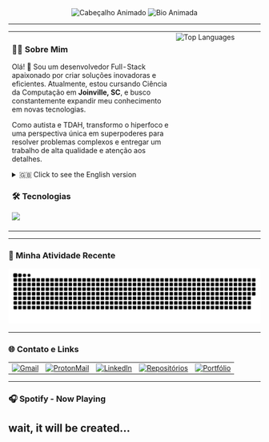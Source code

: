 <div align="center">

  <img src="https://capsule-render.vercel.app/api?type=waving&color=8A2BE2&height=200&section=header&text=Vinicius%20Rolim%20Barbosa&fontSize=60&fontFamily=Dancing%20Script&animation=fadeIn&fontColor=FFFFFF" alt="Cabeçalho Animado"/>

  <img src="https://readme-typing-svg.demolab.com?font=Fira+Code&size=22&pause=1000&color=8A2BE2&center=true&vCenter=true&width=600&lines=Full-Stack+Developer;Estudante+de+Ci%C3%AAncia+da+Computa%C3%A7%C3%A3o;Neurodivergente+%F0%9F%A7%A0" alt="Bio Animada"/>

</div>

---

<table width="100%">

  <tr>
    <td valign="top" width="65%">
      <h3>👨‍💻 Sobre Mim</h3>
      <p>
        Olá! 👋 Sou um desenvolvedor Full-Stack apaixonado por criar soluções inovadoras e eficientes. Atualmente, estou cursando Ciência da Computação em <strong>Joinville, SC</strong>, e busco constantemente expandir meu conhecimento em novas tecnologias.
      </p>
      <p>
        Como autista e TDAH, transformo o hiperfoco e uma perspectiva única em superpoderes para resolver problemas complexos e entregar um trabalho de alta qualidade e atenção aos detalhes.
      </p>
      <details>
        <summary>🇬🇧 Click to see the English version</summary>
        <br>
        <p>
          Hello! 👋 I'm a passionate Full-Stack Developer focused on creating innovative and efficient solutions. Currently, I'm pursuing a degree in Computer Science in <strong>Joinville, SC - Brazil</strong>, and I'm constantly seeking to expand my knowledge in new technologies.
        </p>
        <p>
          As someone with Autism and ADHD, I turn hyperfocus and a unique perspective into superpowers for solving complex problems and delivering high-quality work with great attention to detail.
        </p>
      </details>
      <h3>🛠️ Tecnologias</h3>
      <p align="left"> 
        <a href="https://skillicons.dev">
          <img src="https://skillicons.dev/icons?i=js,ts,react,nextjs,angular,py,cs,graphql,git,docker,postman,linux,vscode" />
        </a>
      </p>
    </td>
    <td valign="top" width="35%">
      <div>
        <img src="https://github-readme-stats.vercel.app/api/top-langs/?username=Viniirb&layout=compact&theme=dracula&locale=pt-br&card_width=400&hide_border=true" alt="Top Languages"/>
      </div>
    </td>
  </tr>
</table>

---

### 🐍 Minha Atividade Recente
<div align="center">
  <img src="https://github.com/Viniirb/Viniirb/blob/main/dist/snake.svg" alt="Snake animation"/>
</div>

---
### 🌐 Contato e Links

<div align="left">

  <table border="0" cellspacing="5" cellpadding="5">
    <tr>
      <td>
        <a href="mailto:vinii.rbarbosa@gmail.com">
          <img src="https://img.shields.io/badge/Gmail-D14836?style=for-the-badge&logo=gmail&logoColor=white" alt="Gmail"/>
        </a>
      </td>
      <td>
        <a href="mailto:viniirb@proton.me">
          <img src="https://img.shields.io/badge/ProtonMail-8B89CC?style=for-the-badge&logo=protonmail&logoColor=white" alt="ProtonMail"/>
        </a>
      </td>
      <td>
        <a href="https://www.linkedin.com/in/vinicius-rolim-barbosa-15b066374/">
          <img src="https://img.shields.io/badge/LinkedIn-0A66C2?style=for-the-badge&logo=linkedin&logoColor=white" alt="LinkedIn"/>
        </a>
      </td>
      <td>
        <a href="https://github.com/Viniirb?tab=repositories">
          <img src="https://img.shields.io/badge/Repositórios-181717?style=for-the-badge&logo=github&logoColor=white" alt="Repositórios"/>
        </a>
      </td>
      <td>
        <a href="https://myportifolio-vinicius.vercel.app/">
          <img src="https://img.shields.io/badge/Portfólio-000000?style=for-the-badge&logo=vercel&logoColor=white" alt="Portfólio"/>
        </a>
      </td>
    </tr>
  </table>

</div>

---

### 🎧 Spotify - Now Playing

<div align="left">

 <h2>wait, it will be created...</h2>

</div>
